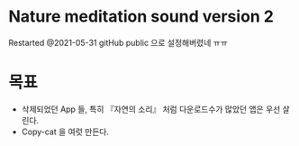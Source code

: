 Nature meditation sound version 2
=================================
Restarted @2021-05-31
gitHub public 으로 설정해버렸네 ㅠㅠ

# 목표
* 삭제되었던 App 들, 특히 『자연의 소리』 처럼 다운로드수가 많았던 앱은 우선 살린다.
* Copy-cat 을 여럿 만든다. 

